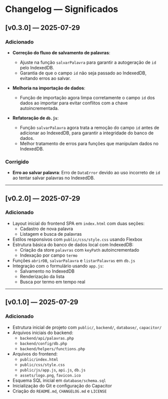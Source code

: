 # Changelog — Significados

## [v0.3.0] — 2025-07-29

### Adicionado

- **Correção do fluxo de salvamento de palavras**:
  - Ajuste na função `salvarPalavra` para garantir a autogeração de `id` pelo IndexedDB.
  - Garantia de que o campo `id` não seja passado ao IndexedDB, evitando erros ao salvar.
  
- **Melhoria na importação de dados**:
  - Função de importação agora limpa corretamente o campo `id` dos dados ao importar para evitar conflitos com a chave autoincrementada.
  
- **Refatoração de `db.js`**:
  - Função `salvarPalavra` agora trata a remoção do campo `id` antes de adicionar ao IndexedDB, para garantir a integridade do banco de dados.
  - Melhor tratamento de erros para funções que manipulam dados no IndexedDB.
  
### Corrigido

- **Erro ao salvar palavra**: Erro de `DataError` devido ao uso incorreto de `id` ao tentar salvar palavras no IndexedDB.

---

## [v0.2.0] — 2025-07-29

### Adicionado

- Layout inicial do frontend SPA em `index.html` com duas seções:
  - Cadastro de nova palavra
  - Listagem e busca de palavras
- Estilos responsivos com `public/css/style.css` usando Flexbox
- Estrutura básica do banco de dados local com IndexedDB:
  - Criação da store `palavras` com `keyPath` autoincrementado
  - Indexação por campo `termo`
- Funções `abrirDB`, `salvarPalavra` e `listarPalavras` em `db.js`
- Integração com o formulário usando `app.js`:
  - Salvamento no IndexedDB
  - Renderização da lista
  - Busca por termo em tempo real

---

## [v0.1.0] — 2025-07-29

### Adicionado

- Estrutura inicial de projeto com `public/`, `backend/`, `database/`, `capacitor/`
- Arquivos iniciais do backend:
  - `backend/api/palavras.php`
  - `backend/config/db.php`
  - `backend/helpers/functions.php`
- Arquivos do frontend:
  - `public/index.html`
  - `public/css/style.css`
  - `public/js/app.js`, `api.js`, `db.js`
  - `assets/logo.png`, `favicon.ico`
- Esquema SQL inicial em `database/schema.sql`
- Inicialização do Git e configuração do Capacitor
- Criação do `README.md`, `CHANGELOG.md` e `LICENSE`
